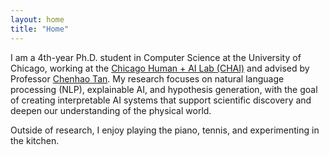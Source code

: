 ```yaml
---
layout: home
title: "Home"
---
```


<p>I am a 4th-year Ph.D. student in Computer Science at the University of Chicago, working at the <a href="https://chicagohai.github.io/" target="_blank">Chicago Human + AI Lab (CHAI)</a> and advised by Professor <a href="https://chenhaot.com/" target="_blank">Chenhao Tan</a>. My research focuses on natural language processing (NLP), explainable AI, and hypothesis generation, with the goal of creating interpretable AI systems that support scientific discovery and deepen our understanding of the physical world.</p>
<p>Outside of research, I enjoy playing the piano, tennis, and experimenting in the kitchen.</p>

